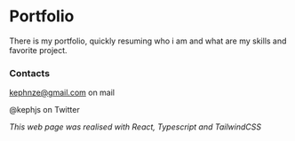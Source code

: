 # Portfolio

There is my portfolio, quickly resuming who i am and what are my skills and favorite project. 

### Contacts 
kephnze@gmail.com on mail

@kephjs on Twitter

*This web page was realised with React, Typescript and TailwindCSS*

